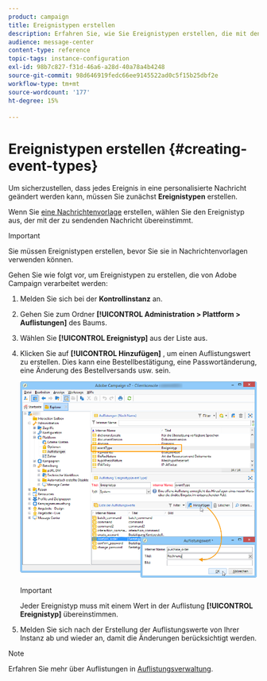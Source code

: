 ```yaml
---
product: campaign
title: Ereignistypen erstellen
description: Erfahren Sie, wie Sie Ereignistypen erstellen, die mit den Transaktionsnachrichten übereinstimmen, die Sie in Adobe Campaign Classic senden möchten.
audience: message-center
content-type: reference
topic-tags: instance-configuration
exl-id: 98b7c827-f31d-46a6-a28d-40a78a4b4248
source-git-commit: 98d646919fedc66ee9145522ad0c5f15b25dbf2e
workflow-type: tm+mt
source-wordcount: '177'
ht-degree: 15%

---
```


# Ereignistypen erstellen {#creating-event-types}

Um sicherzustellen, dass jedes Ereignis in eine personalisierte Nachricht geändert werden kann, müssen Sie zunächst **Ereignistypen** erstellen.

Wenn Sie [eine Nachrichtenvorlage](../../message-center/using/creating-the-message-template.md) erstellen, wählen Sie den Ereignistyp aus, der mit der zu sendenden Nachricht übereinstimmt.

>[!IMPORTANT]
>
>Sie müssen Ereignistypen erstellen, bevor Sie sie in Nachrichtenvorlagen verwenden können.

Gehen Sie wie folgt vor, um Ereignistypen zu erstellen, die von Adobe Campaign verarbeitet werden:

1. Melden Sie sich bei der **Kontrollinstanz** an.

1. Gehen Sie zum Ordner **[!UICONTROL Administration > Plattform > Auflistungen]** des Baums.

1. Wählen Sie **[!UICONTROL Ereignistyp]** aus der Liste aus.

1. Klicken Sie auf **[!UICONTROL Hinzufügen]** , um einen Auflistungswert zu erstellen. Dies kann eine Bestellbestätigung, eine Passwortänderung, eine Änderung des Bestellversands usw. sein.

   ![](assets/messagecenter_eventtype_enum_001.png)

   >[!IMPORTANT]
   >
   >Jeder Ereignistyp muss mit einem Wert in der Auflistung **[!UICONTROL Ereignistyp]** übereinstimmen.

1. Melden Sie sich nach der Erstellung der Auflistungswerte von Ihrer Instanz ab und wieder an, damit die Änderungen berücksichtigt werden.

>[!NOTE]
>
>Erfahren Sie mehr über Auflistungen in [Auflistungsverwaltung](../../platform/using/managing-enumerations.md).


